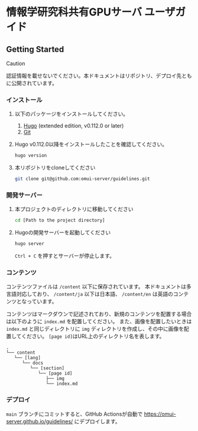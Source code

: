 # 情報学研究科共有GPUサーバ ユーザガイド

## Getting Started

> [!CAUTION]
> 認証情報を載せないでください。本ドキュメントはリポジトリ、デプロイ先ともに公開されています。

### インストール

1.  以下のパッケージをインストールしてください。

    1. [Hugo](https://gohugo.io/installation/) (extended edition, v0.112.0 or later)
    1. [Git](https://git-scm.com/book/en/v2/Getting-Started-Installing-Git)

1.  Hugo v0.112.0以降をインストールしたことを確認してください。

    ```bash
    hugo version
    ```

1.  本リポジトリをcloneしてください

    ```bash
    git clone git@github.com:omui-server/guidelines.git
    ```

### 開発サーバー

1.  本プロジェクトのディレクトリに移動してください
    ```bash
    cd [Path to the project directory]
    ```

1.  Hugoの開発サーバーを起動してください
    ```bash
    hugo server
    ```
    `Ctrl + C` を押すとサーバーが停止します。

### コンテンツ

コンテンツファイルは `/content` 以下に保存されています。
本ドキュメントは多言語対応しており、 `/content/ja` 以下は日本語、 `/content/en` は英語のコンテンツとなっています。

コンテンツはマークダウンで記述されており、新規のコンテンツを配置する場合は以下のように `index.md` を配置してください。
また、画像を配置したいときは `index.md` と同じディレクトリに `img` ディレクトリを作成し、その中に画像を配置してください。
`[page id]`はURL上のディレクトリ名を表します。
```
.
└── content
   └── [lang]
      └── docs
         └── [section]
            └── [page id]
               ├── img
               └── index.md
```

### デプロイ

`main` ブランチにコミットすると、GitHub Actionsが自動で https://omui-server.github.io/guidelines/ にデプロイします。